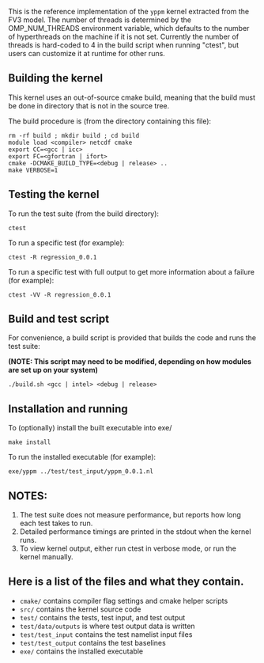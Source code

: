 This is the reference implementation of the `yppm` kernel extracted from the FV3 model.
The number of threads is determined by the OMP_NUM_THREADS environment variable, which
defaults to the number of hyperthreads on the machine if it is not set.  Currently the
number of threads is hard-coded to 4 in the build script when running "ctest", but users
can customize it at runtime for other runs.

## Building the kernel

This kernel uses an out-of-source cmake build, meaning that the build must be done in 
directory that is not in the source tree.

The build procedure is (from the directory containing this file):

```
rm -rf build ; mkdir build ; cd build
module load <compiler> netcdf cmake
export CC=<gcc | icc>
export FC=<gfortran | ifort>
cmake -DCMAKE_BUILD_TYPE=<debug | release> ..
make VERBOSE=1
```

## Testing the kernel

To run the test suite (from the build directory):

`ctest`

To run a specific test (for example):

`ctest -R regression_0.0.1`

To run a specific test with full output to get more information about a failure (for example):

`ctest -VV -R regression_0.0.1`

## Build and test script

For convenience, a build script is provided that builds the code and runs the test suite:

**(NOTE: This script may need to be modified, depending on how modules are set up on your system)**

`./build.sh <gcc | intel> <debug | release>`

## Installation and running

To (optionally) install the built executable into exe/

`make install`

To run the installed executable (for example):

`exe/yppm ../test/test_input/yppm_0.0.1.nl`

## NOTES:

1. The test suite does not measure performance, but reports how long each test takes to run.
2. Detailed performance timings are printed in the stdout when the kernel runs.
3. To view kernel output, either run ctest in verbose mode, or run the kernel manually.

## Here is a list of the files and what they contain.

- `cmake/` contains compiler flag settings and cmake helper scripts
- `src/` contains the kernel source code
- `test/` contains the tests, test input, and test output
- `test/data/outputs` is where test output data is written
- `test/test_input` contains the test namelist input files
- `test/test_output` contains the test baselines
- `exe/` contains the installed executable
